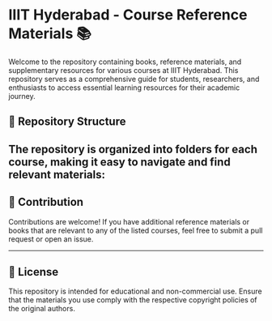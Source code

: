 # IIIT Hyderabad - Course Reference Materials 📚

Welcome to the repository containing books, reference materials, and supplementary resources for various courses at IIIT Hyderabad. This repository serves as a comprehensive guide for students, researchers, and enthusiasts to access essential learning resources for their academic journey.

## 📂 Repository Structure

The repository is organized into folders for each course, making it easy to navigate and find relevant materials:
---

## 🤝 Contribution

Contributions are welcome! If you have additional reference materials or books that are relevant to any of the listed courses, feel free to submit a pull request or open an issue.

---

## 📄 License

This repository is intended for educational and non-commercial use. Ensure that the materials you use comply with the respective copyright policies of the original authors.
